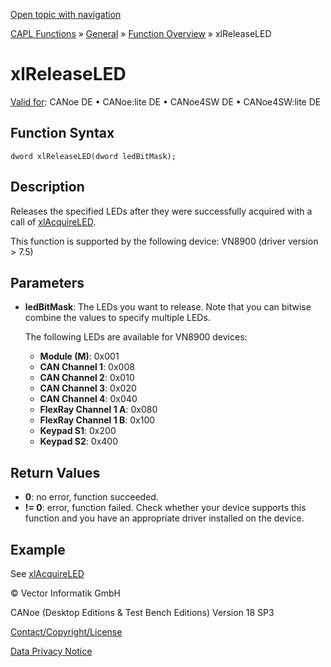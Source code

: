 [Open topic with navigation](../../../../../CANoeDEFamily.htm#Topics/CAPLFunctions/Other/Functions/CAPLfunctionxlReleaseLED.md)

[CAPL Functions](../../CAPLfunctions.md) » [General](../CAPLGeneralStartPage.md) » [Function Overview](../CAPLfunctionsGeneralOverview.md) » xlReleaseLED

# xlReleaseLED

[Valid for](../../../Shared/FeatureAvailability.md): CANoe DE • CANoe:lite DE • CANoe4SW DE • CANoe4SW:lite DE

## Function Syntax

```
dword xlReleaseLED(dword ledBitMask);
```

## Description

Releases the specified LEDs after they were successfully acquired with a call of [xlAcquireLED](CAPLfunctionxlAcquireLED.md).

This function is supported by the following device: VN8900 (driver version > 7.5)

## Parameters

- **ledBitMask**: The LEDs you want to release. Note that you can bitwise combine the values to specify multiple LEDs.

  The following LEDs are available for VN8900 devices:

  - **Module (M)**: 0x001
  - **CAN Channel 1**: 0x008
  - **CAN Channel 2**: 0x010
  - **CAN Channel 3**: 0x020
  - **CAN Channel 4**: 0x040
  - **FlexRay Channel 1 A**: 0x080
  - **FlexRay Channel 1 B**: 0x100
  - **Keypad S1**: 0x200
  - **Keypad S2**: 0x400

## Return Values

- **0**: no error, function succeeded.
- **!= 0**: error, function failed. Check whether your device supports this function and you have an appropriate driver installed on the device.

## Example

See [xlAcquireLED](CAPLfunctionxlAcquireLED.md)

© Vector Informatik GmbH

CANoe (Desktop Editions & Test Bench Editions) Version 18 SP3

[Contact/Copyright/License](../../../Shared/ContactCopyrightLicense.md)

[Data Privacy Notice](https://www.vector.com/int/en/company/get-info/privacy-policy/)